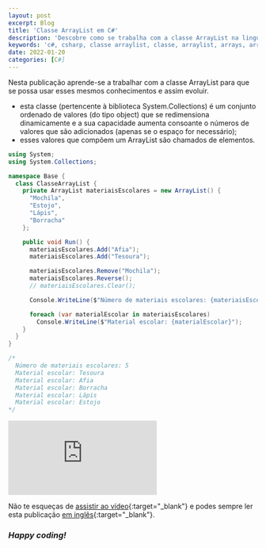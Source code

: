 ```yaml
---
layout: post
excerpt: Blog
title: 'Classe ArrayList em C#'
description: 'Descobre como se trabalha com a classe ArrayList na linguagem de programação C#. Obtém respostas às tuas dúvidas com a teoria e os exemplos apresentados.'
keywords: 'c#, csharp, classe arraylist, classe, arraylist, arrays, array, publicação'
date: 2022-01-20
categories: [C#]
---
```


Nesta publicação aprende-se a trabalhar com a classe ArrayList para que se possa usar esses mesmos conhecimentos e assim evoluir.

- esta classe (pertencente à biblioteca System.Collections) é um conjunto ordenado de valores (do tipo object) que se redimensiona dinamicamente e a sua capacidade aumenta consoante o números de valores que são adicionados (apenas se o espaço for necessário);
- esses valores que compõem um ArrayList são chamados de elementos.

```csharp
using System;
using System.Collections;

namespace Base {
  class ClasseArrayList {
    private ArrayList materiaisEscolares = new ArrayList() {
      "Mochila",
      "Estojo",
      "Lápis",
      "Borracha"
    };

    public void Run() {
      materiaisEscolares.Add("Afia");
      materiaisEscolares.Add("Tesoura");

      materiaisEscolares.Remove("Mochila");
      materiaisEscolares.Reverse();
      // materiaisEscolares.Clear();

      Console.WriteLine($"Número de materiais escolares: {materiaisEscolares.Count}");

      foreach (var materialEscolar in materiaisEscolares)
        Console.WriteLine($"Material escolar: {materialEscolar}");
    }
  }
}

/*
  Número de materiais escolares: 5
  Material escolar: Tesoura
  Material escolar: Afia
  Material escolar: Borracha
  Material escolar: Lápis
  Material escolar: Estojo
*/
```

<div class="video-container">
  <iframe src="https://www.youtube.com/embed/BKogMn09eBo" frameborder="0" allowfullscreen></iframe>
</div>

Não te esqueças de [assistir ao vídeo](https://youtu.be/BKogMn09eBo){:target="\_blank"} e podes sempre ler esta publicação [em inglês](https://nelsonsilvadev.com/blog/20220120/arraylist-class-in-csharp/){:target="\_blank"}.

### _Happy coding!_

